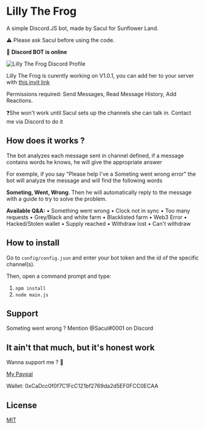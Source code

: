 
# Lilly The Frog

A simple Discord.JS bot, made by Sacul for Sunflower Land.

⚠️ Please ask Sacul before using the code.

🎉 **Discord BOT is online**

![Lilly The Frog Discord Profile](https://sacul.fr/img/lilly-discord-profile.png)

Lilly The Frog is curently working on V1.0.1, you can add her to your server with [this invit link](https://discord.com/api/oauth2/authorize?client_id=971788258033950720&permissions=67648&scope=bot)

Permissions required: Send Messages, Read Message History, Add Reactions.

❓She won't work until Sacul sets up the channels she can talk in. Contact me via Discord to do it 

## How does it works ?

The bot analyzes each message sent in channel defined, if a message contains words he knows, he will give the appropriate answer

For exemple, if you say "Please help I've a Someting went wrong error" the bot will analyze the message and will find the following words 

**Someting, Went, Wrong**.
Then he will automatically reply to the message with a guide to try to solve the problem.

**Available Q&A:**
• Something went wrong
• Clock not in sync
• Too many requests
• Grey/Black and white farm
• Blacklisted farm
• Web3 Error
• Hacked/Stolen wallet
• Supply reached
• Withdraw lost
• Can't withdraw
## How to install

Go to `config/config.json` and enter your bot token and the id of the specific channel(s).

Then, open a command prompt and type:

1. `npm install`
2. `node main.js`
## Support

Someting went wrong ? Mention @Sacul#0001 on Discord


## It ain't that much, but it's honest work

Wanna support me ? 💖

[My Paypal](https://paypal.me/sakuule)

Wallet: 0xCaDcc0f0f7C1FcC121bf2769da2d5EF0FCC0ECAA


## License

[MIT](https://choosealicense.com/licenses/mit/)

